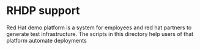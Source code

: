 # RHDP support

Red Hat demo platform is a system for employees and red hat partners to generate test infrastructure.
The scripts in this directory help users of that platform automate deployments


